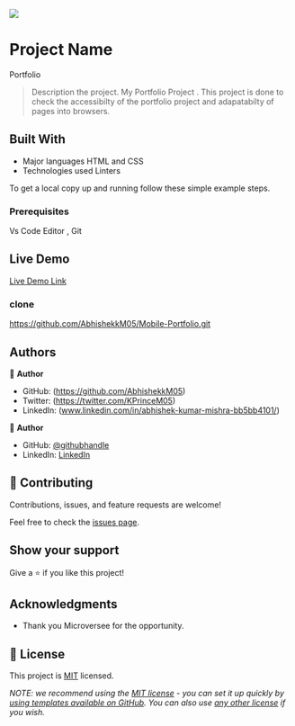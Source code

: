 ![](https://img.shields.io/badge/Microverse-blueviolet)

# Project Name
Portfolio

> Description the project.
 My Portfolio Project . This project is done to check the accessibilty of the portfolio project and adapatabilty of pages into browsers.


## Built With

- Major languages HTML and CSS 
- Technologies used  Linters 

To get a local copy up and running follow these simple example steps.

### Prerequisites
Vs Code Editor , Git 

## Live Demo 

[Live Demo Link](https://abhishekkm05.github.io/Mobile-Portfolio/)

### clone
https://github.com/AbhishekkM05/Mobile-Portfolio.git

## Authors

👤 **Author**

- GitHub: (https://github.com/AbhishekkM05)
- Twitter: (https://twitter.com/KPrinceM05)
- LinkedIn: (www.linkedin.com/in/abhishek-kumar-mishra-bb5bb4101/)

👤 **Author**

- GitHub: [@githubhandle](https://github.com/Htetaungkyaw71)
- LinkedIn: [LinkedIn](https://www.linkedin.com/in/htet-aung-kyaw-9a77271a7/)

## 🤝 Contributing

Contributions, issues, and feature requests are welcome!

Feel free to check the [issues page](../../issues/).

## Show your support

Give a ⭐️ if you like this project!

## Acknowledgments

- Thank you Microversee for the opportunity.


## 📝 License

This project is [MIT](./LICENSE) licensed.

_NOTE: we recommend using the [MIT license](https://choosealicense.com/licenses/mit/) - you can set it up quickly by [using templates available on GitHub](https://docs.github.com/en/communities/setting-up-your-project-for-healthy-contributions/adding-a-license-to-a-repository). You can also use [any other license](https://choosealicense.com/licenses/) if you wish._

